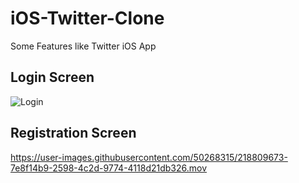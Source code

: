 # iOS-Twitter-Clone
Some Features like Twitter iOS App

## Login Screen
![Login](https://user-images.githubusercontent.com/50268315/218808421-7a56e379-1255-4938-97d6-8e3f29723ee1.png)

## Registration Screen
https://user-images.githubusercontent.com/50268315/218809673-7e8f14b9-2598-4c2d-9774-4118d21db326.mov




